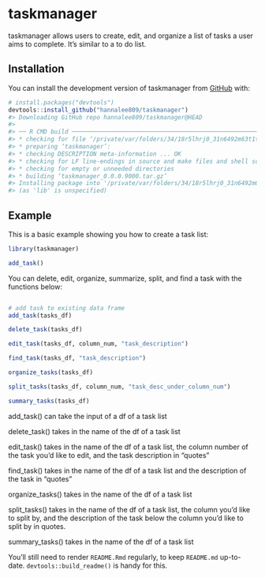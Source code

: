 
<!-- README.md is generated from README.Rmd. Please edit that file -->

# taskmanager

<!-- badges: start -->
<!-- badges: end -->

taskmanager allows users to create, edit, and organize a list of tasks a
user aims to complete. It’s similar to a to do list.

## Installation

You can install the development version of taskmanager from
[GitHub](https://github.com/) with:

``` r
# install.packages("devtools")
devtools::install_github("hannalee809/taskmanager")
#> Downloading GitHub repo hannalee809/taskmanager@HEAD
#> 
#> ── R CMD build ─────────────────────────────────────────────────────────────────
#> * checking for file ‘/private/var/folders/34/18r5lhrj0_31n6492m63t1t40000gn/T/Rtmp9SGjXa/remotes1f507b66e67e/hannalee809-taskmanager-1961b47/DESCRIPTION’ ... OK
#> * preparing ‘taskmanager’:
#> * checking DESCRIPTION meta-information ... OK
#> * checking for LF line-endings in source and make files and shell scripts
#> * checking for empty or unneeded directories
#> * building ‘taskmanager_0.0.0.9000.tar.gz’
#> Installing package into '/private/var/folders/34/18r5lhrj0_31n6492m63t1t40000gn/T/Rtmp1jDYYv/temp_libpath1e0d47dcef73'
#> (as 'lib' is unspecified)
```

## Example

This is a basic example showing you how to create a task list:

``` r
library(taskmanager)

add_task()
```

You can delete, edit, organize, summarize, split, and find a task with
the functions below:

``` r

# add task to existing data frame
add_task(tasks_df)

delete_task(tasks_df)

edit_task(tasks_df, column_num, "task_description")

find_task(tasks_df, "task_description")

organize_tasks(tasks_df)

split_tasks(tasks_df, column_num, "task_desc_under_column_num")

summary_tasks(tasks_df)
```

add_task() can take the input of a df of a task list

delete_task() takes in the name of the df of a task list

edit_task() takes in the name of the df of a task list, the column
number of the task you’d like to edit, and the task description in
“quotes”

find_task() takes in the name of the df of a task list and the
description of the task in “quotes”

organize_tasks() takes in the name of the df of a task list

split_tasks() takes in the name of the df of a task list, the column
you’d like to split by, and the description of the task below the column
you’d like to split by in quotes.

summary_tasks() takes in the name of the df of a task list

You’ll still need to render `README.Rmd` regularly, to keep `README.md`
up-to-date. `devtools::build_readme()` is handy for this.
